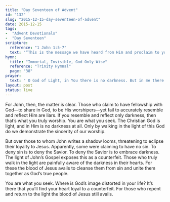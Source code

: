 ```yaml
---
title: "Day Seventeen of Advent"
id: "132"
slug: "2015-12-15-day-seventeen-of-advent"
date: 2015-12-15
tags:
-  "Advent Devotionals"
-  "Day Seventeen"
scripture:
  reference: "1 John 1:5-7"
  text: "“This is the message we have heard from Him and proclaim to you, that God is light, and in Him is no darkness at all. If we say we have fellowship with Him while we walk in darkness, we lie and do not practice the truth. But if we walk in the light, as He is in the light, we have fellowship with one another, and the blood of Jesus his Son cleanses us from all sin.”"
hymn:
  title: "Immortal, Invisible, God Only Wise"
  reference: "Trinity Hymnal"
  page: "38"
prayer:
  text: " O God of Light, in You there is no darkness. But in me there is shadow and gloom. Draw me back to the light. Forgive me and purify me in Jesus to resemble and reflect only You. Amen."
layout: post
status: live
---
```


For John, then, the matter is clear. Those who claim to have fellowship with God—to share in God, to be His worshipers—yet fail to accurately resemble and reflect Him are liars. If you resemble and reflect only darkness, then that’s what you truly worship. You are what you seek. The Christian God is light, and in Him is no darkness at all. Only by walking in the light of this God do we demonstrate the sincerity of our worship.

But over those to whom John writes a shadow looms, threatening to eclipse their loyalty to Jesus. Apparently, some were claiming to have no sin. To deny sin is to deny the Savior. To deny the Savior is to embrace darkness. The light of John’s Gospel exposes this as a counterfeit. Those who truly walk in the light are painfully aware of the darkness in their hearts. For these the blood of Jesus avails to cleanse them from sin and unite them together as God’s true people.

You are what you seek. Where is God’s image distorted in your life? It’s there that you’ll find your heart loyal to a counterfeit. For those who repent and return to the light the blood of Jesus still avails.
